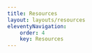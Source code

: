 ```yaml
---
title: Resources
layout: layouts/resources
eleventyNavigation:
    order: 4
    key: Resources
---
```

